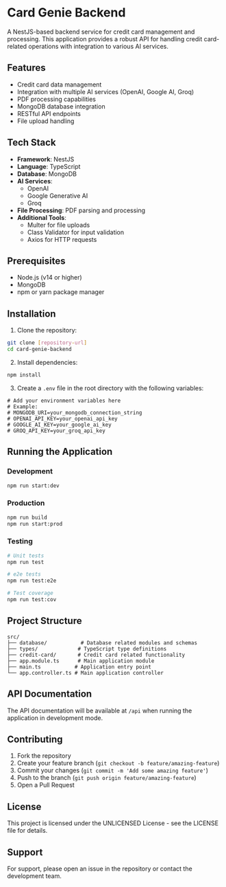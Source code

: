 # Card Genie Backend

A NestJS-based backend service for credit card management and processing. This application provides a robust API for handling credit card-related operations with integration to various AI services.

## Features

- Credit card data management
- Integration with multiple AI services (OpenAI, Google AI, Groq)
- PDF processing capabilities
- MongoDB database integration
- RESTful API endpoints
- File upload handling

## Tech Stack

- **Framework**: NestJS
- **Language**: TypeScript
- **Database**: MongoDB
- **AI Services**: 
  - OpenAI
  - Google Generative AI
  - Groq
- **File Processing**: PDF parsing and processing
- **Additional Tools**: 
  - Multer for file uploads
  - Class Validator for input validation
  - Axios for HTTP requests

## Prerequisites

- Node.js (v14 or higher)
- MongoDB
- npm or yarn package manager

## Installation

1. Clone the repository:
```bash
git clone [repository-url]
cd card-genie-backend
```

2. Install dependencies:
```bash
npm install
```

3. Create a `.env` file in the root directory with the following variables:
```
# Add your environment variables here
# Example:
# MONGODB_URI=your_mongodb_connection_string
# OPENAI_API_KEY=your_openai_api_key
# GOOGLE_AI_KEY=your_google_ai_key
# GROQ_API_KEY=your_groq_api_key
```

## Running the Application

### Development
```bash
npm run start:dev
```

### Production
```bash
npm run build
npm run start:prod
```

### Testing
```bash
# Unit tests
npm run test

# e2e tests
npm run test:e2e

# Test coverage
npm run test:cov
```

## Project Structure

```
src/
├── database/           # Database related modules and schemas
├── types/             # TypeScript type definitions
├── credit-card/       # Credit card related functionality
├── app.module.ts      # Main application module
├── main.ts           # Application entry point
└── app.controller.ts # Main application controller
```

## API Documentation

The API documentation will be available at `/api` when running the application in development mode.

## Contributing

1. Fork the repository
2. Create your feature branch (`git checkout -b feature/amazing-feature`)
3. Commit your changes (`git commit -m 'Add some amazing feature'`)
4. Push to the branch (`git push origin feature/amazing-feature`)
5. Open a Pull Request

## License

This project is licensed under the UNLICENSED License - see the LICENSE file for details.

## Support

For support, please open an issue in the repository or contact the development team. 